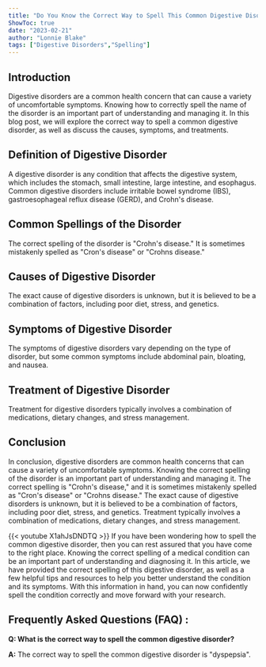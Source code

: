 ```yaml
---
title: "Do You Know the Correct Way to Spell This Common Digestive Disorder? Find Out Now!"
ShowToc: true 
date: "2023-02-21"
author: "Lonnie Blake" 
tags: ["Digestive Disorders","Spelling"]
---
```

## Introduction 
Digestive disorders are a common health concern that can cause a variety of uncomfortable symptoms. Knowing how to correctly spell the name of the disorder is an important part of understanding and managing it. In this blog post, we will explore the correct way to spell a common digestive disorder, as well as discuss the causes, symptoms, and treatments. 

## Definition of Digestive Disorder 
A digestive disorder is any condition that affects the digestive system, which includes the stomach, small intestine, large intestine, and esophagus. Common digestive disorders include irritable bowel syndrome (IBS), gastroesophageal reflux disease (GERD), and Crohn's disease. 

## Common Spellings of the Disorder 
The correct spelling of the disorder is "Crohn's disease." It is sometimes mistakenly spelled as "Cron's disease" or "Crohns disease."

## Causes of Digestive Disorder 
The exact cause of digestive disorders is unknown, but it is believed to be a combination of factors, including poor diet, stress, and genetics. 

## Symptoms of Digestive Disorder 
The symptoms of digestive disorders vary depending on the type of disorder, but some common symptoms include abdominal pain, bloating, and nausea. 

## Treatment of Digestive Disorder 
Treatment for digestive disorders typically involves a combination of medications, dietary changes, and stress management. 

## Conclusion 
In conclusion, digestive disorders are common health concerns that can cause a variety of uncomfortable symptoms. Knowing the correct spelling of the disorder is an important part of understanding and managing it. The correct spelling is "Crohn's disease," and it is sometimes mistakenly spelled as "Cron's disease" or "Crohns disease." The exact cause of digestive disorders is unknown, but it is believed to be a combination of factors, including poor diet, stress, and genetics. Treatment typically involves a combination of medications, dietary changes, and stress management.

{{< youtube X1ahJsDNDTQ >}} 
If you have been wondering how to spell the common digestive disorder, then you can rest assured that you have come to the right place. Knowing the correct spelling of a medical condition can be an important part of understanding and diagnosing it. In this article, we have provided the correct spelling of this digestive disorder, as well as a few helpful tips and resources to help you better understand the condition and its symptoms. With this information in hand, you can now confidently spell the condition correctly and move forward with your research.

## Frequently Asked Questions (FAQ) :
**Q: What is the correct way to spell the common digestive disorder?**

**A:** The correct way to spell the common digestive disorder is "dyspepsia".





